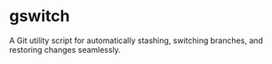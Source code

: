 # gswitch
A Git utility script for automatically stashing, switching branches, and restoring changes seamlessly.
